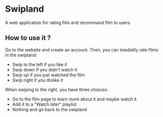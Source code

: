 # Swipland
A web application for rating film and recommand film to users

## How to use it ?
Go to the website and create an account. Then, you can imediatly rate films in the swipland:
- Swip to the left if you like it
- Swip down if you didn't watch it
- Swip up if you just watched the film
- Swip right if you dislike it

When swiping to the right, you have three choices:
- Go to the film page to learn more about it and maybe watch it
- Add it to a "Watch later" playlist
- Nothing and go back to the swipland
